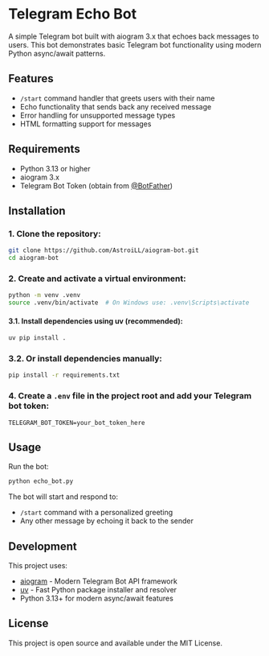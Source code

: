 # Telegram Echo Bot

A simple Telegram bot built with aiogram 3.x that echoes back messages to users. This bot demonstrates basic Telegram bot functionality using modern Python async/await patterns.

## Features

- `/start` command handler that greets users with their name
- Echo functionality that sends back any received message
- Error handling for unsupported message types
- HTML formatting support for messages

## Requirements

- Python 3.13 or higher
- aiogram 3.x
- Telegram Bot Token (obtain from [@BotFather](https://t.me/BotFather))

## Installation

### 1. Clone the repository:
```bash
git clone https://github.com/AstroiLL/aiogram-bot.git
cd aiogram-bot
```

### 2. Create and activate a virtual environment:
```bash
python -m venv .venv
source .venv/bin/activate  # On Windows use: .venv\Scripts\activate
```

#### 3.1. Install dependencies using uv (recommended):
```bash
uv pip install .
```
### 3.2. Or install dependencies manually:
```bash
pip install -r requirements.txt
```

### 4. Create a `.env` file in the project root and add your Telegram bot token:
```
TELEGRAM_BOT_TOKEN=your_bot_token_here
```

## Usage

Run the bot:
```bash
python echo_bot.py
```

The bot will start and respond to:
- `/start` command with a personalized greeting
- Any other message by echoing it back to the sender

## Development

This project uses:
- [aiogram](https://docs.aiogram.dev/) - Modern Telegram Bot API framework
- [uv](https://github.com/astral-sh/uv) - Fast Python package installer and resolver
- Python 3.13+ for modern async/await features

## License

This project is open source and available under the MIT License.
